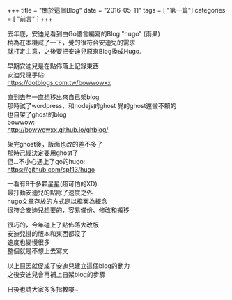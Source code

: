 +++
title = "關於這個Blog"
date = "2016-05-11"
tags = [ "第一篇"]
categories = [ "前言" ]
+++

去年底，安迪兒看到由Go語言編寫的Blog "hugo" (雨果)   
稍為在本機試了一下，覺的很符合安迪兒的需求  
就打定主意，之後要把安迪兒原來Blog換成Hugo.

早期安迪兒是在點佈落上記錄東西    
安迪兒隨手貼:  
https://dotblogs.com.tw/bowwowxx  

直到去年一直想移出來自已架blog  
那時試了wordpress、和nodejs的ghost
覺的ghost還蠻不賴的  
也自架了ghost的blog    
bowwow:  
http://bowwowxx.github.io/ghblog/  

架完ghost後，版面也改的差不多了  
那時己經決定要用ghost了  
但…不小心遇上了go的hugo:  
https://github.com/spf13/hugo

一看有9千多顆星星(超可怕的XD)  
最打動安迪兒的點除了速度之外  
hugo文章存放的方式是以檔案為概念  
很符合安迪兒想要的，容易備份、修改和搬移  

很巧的，今年碰上了點佈落大改版    
安迪兒掛的版本和東西都沒了  
速度也變慢很多  
整個就是不想上去寫文  

以上原因就促成了安迪兒建立這個blog的動力    
之後安迪兒會再補上自架blog的步驟  

日後也請大家多多指教嘍~
